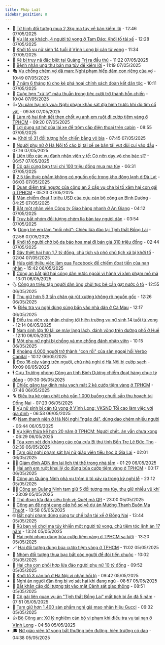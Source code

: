 ```yaml
---
title: Pháp Luật
sidebar_position: 8
---
```


<!-- dantri-phap-luat:START -->
- 🌊 [Tử hình đối tượng mua 2,3kg ma túy về bán kiếm lời](https://dantri.com.vn/phap-luat/tu-hinh-doi-tuong-mua-23kg-ma-tuy-ve-ban-kiem-loi-20250507192345137.htm) - 12:46 07/05/2025
- 🐲 [Vụ lật xe khách, 4 người tử vong ở Tam Đảo: Khởi tố tài xế](https://dantri.com.vn/phap-luat/vu-lat-xe-khach-4-nguoi-tu-vong-o-tam-dao-khoi-to-tai-xe-20250507192112538.htm) - 12:28 07/05/2025
- 🌁 [Khởi tố vụ nữ sinh 14 tuổi ở Vĩnh Long bị cán tử vong](https://dantri.com.vn/phap-luat/khoi-to-vu-nu-sinh-14-tuoi-o-vinh-long-bi-can-tu-vong-20250507174802026.htm) - 11:34 07/05/2025
- 🎃 [Kẻ bị truy nã đặc biệt tại Quảng Trị ra đầu thú](https://dantri.com.vn/phap-luat/ke-bi-truy-na-dac-biet-tai-quang-tri-ra-dau-thu-20250507175906488.htm) - 11:22 07/05/2025
- 🦅 [Bệnh nhân ung thư bán ma túy để kiếm lời](https://dantri.com.vn/phap-luat/benh-nhan-ung-thu-ban-ma-tuy-de-kiem-loi-20250507170713697.htm) - 11:19 07/05/2025
- 🎭 [Vụ chồng chém vợ dã man: Nghi phạm hiếp dâm con riêng của vợ](https://dantri.com.vn/phap-luat/vu-chong-chem-vo-da-man-nghi-pham-hiep-dam-con-rieng-cua-vo-20250507173751373.htm) - 10:49 07/05/2025
- 🤗 [7 năm 6 tháng tù cho kẻ phá hoại chính sách đoàn kết dân tộc](https://dantri.com.vn/phap-luat/7-nam-6-thang-tu-cho-ke-pha-hoai-chinh-sach-doan-ket-dan-toc-20250507164110978.htm) - 10:11 07/05/2025
- 🚀 [Cuộc hẹn &quot;xử lý&quot; mâu thuẫn trong tiệc cưới trở thành hỗn chiến](https://dantri.com.vn/phap-luat/cuoc-hen-xu-ly-mau-thuan-trong-tiec-cuoi-tro-thanh-hon-chien-20250507160341917.htm) - 10:04 07/05/2025
- 👍 [Vụ xâm hại mộ vua: Nghi phạm khảo sát địa hình trước khi dò tìm cổ vật](https://dantri.com.vn/phap-luat/vu-xam-hai-mo-vua-nghi-pham-khao-sat-dia-hinh-truoc-khi-do-tim-co-vat-20250507162617841.htm) - 09:58 07/05/2025
- 🧐 [Làm rõ hai tình tiết then chốt vụ anh em ruột đi cướp tiệm vàng ở TPHCM](https://dantri.com.vn/phap-luat/lam-ro-hai-tinh-tiet-then-chot-vu-anh-em-ruot-di-cuop-tiem-vang-o-tphcm-20250507135941827.htm) - 09:20 07/05/2025
- 🫶 [Lợi dụng sơ hở của lái xe để trộm cắp điện thoại trên cabin](https://dantri.com.vn/phap-luat/loi-dung-so-ho-cua-lai-xe-de-trom-cap-dien-thoai-tren-cabin-20250507153336703.htm) - 08:55 07/05/2025
- 🏊 [Khởi tố 31 đối tượng hỗn chiến bằng vỏ bia](https://dantri.com.vn/phap-luat/khoi-to-31-doi-tuong-hon-chien-bang-vo-bia-20250507141626081.htm) - 07:45 07/05/2025
- 🌋 [Người phụ nữ ở Hà Nội tố cáo bị tài xế xe bán tải vụt dùi cui vào đầu](https://dantri.com.vn/phap-luat/nguoi-phu-nu-o-ha-noi-to-cao-bi-tai-xe-xe-ban-tai-vut-dui-cui-vao-dau-20250507141001604.htm) - 07:16 07/05/2025
- 👹 [Liên tiếp các vụ đánh nhân viên y tế: Có nên dạy võ cho bác sĩ?](https://dantri.com.vn/phap-luat/lien-tiep-cac-vu-danh-nhan-vien-y-te-co-nen-day-vo-cho-bac-si-20250507134508122.htm) - 06:57 07/05/2025
- 🫣 [Cô gái cùng bạn trai chi 100 triệu đồng mua ma túy](https://dantri.com.vn/phap-luat/co-gai-cung-ban-trai-chi-100-trieu-dong-mua-ma-tuy-20250507121645616.htm) - 06:31 07/05/2025
- 🎃 [2,5 tấn thực phẩm không có nguồn gốc trong kho đông lạnh ở Đà Lạt](https://dantri.com.vn/phap-luat/25-tan-thuc-pham-khong-co-nguon-goc-trong-kho-dong-lanh-o-da-lat-20250507115509924.htm) - 06:03 07/05/2025
- 🌝 [Quan điểm trái ngược của công an 2 cấp vụ cha bị tố xâm hại con gái ở TPHCM](https://dantri.com.vn/phap-luat/quan-diem-trai-nguoc-cua-cong-an-2-cap-vu-cha-bi-to-xam-hai-con-gai-o-tphcm-20250507113301155.htm) - 05:23 07/05/2025
- 🚀 [Màn chiếm đoạt 1 triệu USD của cựu cán bộ công an Bình Dương](https://dantri.com.vn/phap-luat/man-chiem-doat-1-trieu-usd-cua-cuu-can-bo-cong-an-binh-duong-20250507102131350.htm) - 04:25 07/05/2025
- 🥷 [Bắt một nhân viên Công ty Giao hàng nhanh ở An Giang](https://dantri.com.vn/phap-luat/bat-mot-nhan-vien-cong-ty-giao-hang-nhanh-o-an-giang-20250507101337317.htm) - 04:12 07/05/2025
- 👺 [Truy bắt nhóm đối tượng chém lìa bàn tay người dân](https://dantri.com.vn/phap-luat/truy-bat-nhom-doi-tuong-chem-lia-ban-tay-nguoi-dan-20250507095859196.htm) - 03:54 07/05/2025
- 🪜 [Dùng trẻ em làm &quot;mồi nhử&quot;: Chiêu lừa đảo tại Tịnh thất Bồng Lai](https://dantri.com.vn/phap-luat/dung-tre-em-lam-moi-nhu-chieu-lua-dao-tai-tinh-that-bong-lai-20250314184535408.htm) - 02:56 07/05/2025
- 🦄 [Khởi tố người chở bộ da báo hoa mai đi bán giá 310 triệu đồng](https://dantri.com.vn/phap-luat/khoi-to-nguoi-cho-bo-da-bao-hoa-mai-di-ban-gia-310-trieu-dong-20250507091145546.htm) - 02:44 07/05/2025
- 🦍 [Gây thiệt hại hơn 1,7 tỷ đồng, chủ tịch và phó chủ tịch xã bị khởi tố](https://dantri.com.vn/phap-luat/gay-thiet-hai-hon-17-ty-dong-chu-tich-va-pho-chu-tich-xa-bi-khoi-to-20250507085148174.htm) - 02:04 07/05/2025
- 🌁 [Hứa giới thiệu việc làm qua Facebook để chiếm đoạt tiền của nạn nhân](https://dantri.com.vn/phap-luat/hua-gioi-thieu-viec-lam-qua-facebook-de-chiem-doat-tien-cua-nan-nhan-20250506223037732.htm) - 15:42 06/05/2025
- 💯 [Công an bắt giữ hai công dân nước ngoài vì hành vi xâm phạm mồ mả](https://dantri.com.vn/phap-luat/cong-an-bat-giu-hai-cong-dan-nuoc-ngoai-vi-hanh-vi-xam-pham-mo-ma-20250506193307129.htm) - 13:01 06/05/2025
- 🌜 [Công an triệu tập người đàn ông chửi tục bẻ cần gạt nước ô tô](https://dantri.com.vn/phap-luat/cong-an-trieu-tap-nguoi-dan-ong-chui-tuc-be-can-gat-nuoc-o-to-20250506182243205.htm) - 12:55 06/05/2025
- 👹 [Thu giữ hơn 5,3 tấn chân gà rút xương không rõ nguồn gốc](https://dantri.com.vn/phap-luat/thu-giu-hon-53-tan-chan-ga-rut-xuong-khong-ro-nguon-goc-20250506191633852.htm) - 12:26 06/05/2025
- 🪜 [Điều tra vụ nghi dùng súng bắn vào nhà dân ở Cà Mau](https://dantri.com.vn/phap-luat/dieu-tra-vu-nghi-dung-sung-ban-vao-nha-dan-o-ca-mau-20250506160343727.htm) - 12:17 06/05/2025
- 🦩 [Điều tra viên và nhân chứng tới hiện trường vụ nữ sinh 14 tuổi tử vong](https://dantri.com.vn/phap-luat/dieu-tra-vien-va-nhan-chung-toi-hien-truong-vu-nu-sinh-14-tuoi-tu-vong-20250506184506241.htm) - 12:14 06/05/2025
- 💂 [Nam sinh lớp 10 lái xe máy lạng lách, đánh võng trên đường phố ở Huế](https://dantri.com.vn/phap-luat/nam-sinh-lop-10-lai-xe-may-lang-lach-danh-vong-tren-duong-pho-o-hue-20250506185513953.htm) - 12:10 06/05/2025
- 💃 [Một phụ nữ nghi bị chồng và mẹ chồng đánh nhập viện](https://dantri.com.vn/phap-luat/mot-phu-nu-nghi-bi-chong-va-me-chong-danh-nhap-vien-20250506161049467.htm) - 10:15 06/05/2025
- 🧐 [Khoảng 4.000 người trở thành &quot;con rối&quot; của sàn ngoại hối Verbo Capital](https://dantri.com.vn/phap-luat/khoang-4000-nguoi-tro-thanh-con-roi-cua-san-ngoai-hoi-verbo-capital-20250506164552770.htm) - 10:12 06/05/2025
- 🤗 [Đeo 16 cây vàng trên người, chủ nhà nghỉ ở Hà Nội bị cướp sạch](https://dantri.com.vn/phap-luat/deo-16-cay-vang-tren-nguoi-chu-nha-nghi-o-ha-noi-bi-cuop-sach-20250506165657602.htm) - 10:09 06/05/2025
- 🕴 [Cựu Trưởng phòng Công an tỉnh Bình Dương chiếm đoạt hàng chục tỷ đồng](https://dantri.com.vn/phap-luat/cuu-truong-phong-cong-an-tinh-binh-duong-chiem-doat-hang-chuc-ty-dong-20250506133304634.htm) - 09:30 06/05/2025
- 🐎 [Chiếc găng tay dính máu vạch mặt 2 kẻ cướp tiệm vàng ở TPHCM](https://dantri.com.vn/phap-luat/chiec-gang-tay-dinh-mau-vach-mat-2-ke-cuop-tiem-vang-o-tphcm-20250506134744211.htm) - 07:46 06/05/2025
- 🪜 [Điều tra kẻ gian chặt phá gần 1.000 buồng chuối sắp thu hoạch tại Đồng Nai](https://dantri.com.vn/phap-luat/dieu-tra-ke-gian-chat-pha-gan-1000-buong-chuoi-sap-thu-hoach-tai-dong-nai-20250506134230973.htm) - 07:23 06/05/2025
- 🤭 [Vụ nữ sinh bị cán tử vong ở Vĩnh Long: VKSND Tối cao làm việc với gia đình](https://dantri.com.vn/phap-luat/vu-nu-sinh-bi-can-tu-vong-o-vinh-long-vksnd-toi-cao-lam-viec-voi-gia-dinh-20250506130925420.htm) - 06:53 06/05/2025
- 🌏 [Nam thanh niên ở Hà Nội nghi &quot;ngáo đá&quot;, dùng dao chém nhiều người](https://dantri.com.vn/phap-luat/nam-thanh-nien-o-ha-noi-nghi-ngao-da-dung-dao-chem-nhieu-nguoi-20250506133001096.htm) - 06:44 06/05/2025
- 🎃 [Vụ kiện thừa kế hơn 20 năm ở TPHCM: Người chết, án vẫn chưa xong](https://dantri.com.vn/phap-luat/vu-kien-thua-ke-hon-20-nam-o-tphcm-nguoi-chet-an-van-chua-xong-20250505124458767.htm) - 06:29 06/05/2025
- 🗽 [Tòa xem xét đơn kháng cáo của cựu Bí thư tỉnh Bến Tre Lê Đức Thọ](https://dantri.com.vn/phap-luat/toa-xem-xet-don-khang-cao-cua-cuu-bi-thu-tinh-ben-tre-le-duc-tho-20250506085625264.htm) - 02:39 06/05/2025
- 🌁 [Tạm giữ nghi phạm sát hại nữ giáo viên tiểu học ở Gia Lai](https://dantri.com.vn/phap-luat/tam-giu-nghi-pham-sat-hai-nu-giao-vien-tieu-hoc-o-gia-lai-20250506083020110.htm) - 02:01 06/05/2025
- 🧑‍💻 [Giám định ADN tìm lai lịch thi thể trong nhà tắm](https://dantri.com.vn/phap-luat/giam-dinh-adn-tim-lai-lich-thi-the-trong-nha-tam-20250506081731652.htm) - 01:29 06/05/2025
- 🌮 [Hai anh em ruột khai lý do dùng búa cướp tiệm vàng ở TPHCM](https://dantri.com.vn/phap-luat/hai-anh-em-ruot-khai-ly-do-dung-bua-cuop-tiem-vang-o-tphcm-20250506040645297.htm) - 00:17 06/05/2025
- 🤗 [Công an Quảng Ninh phá vụ trộm ô tô xảy ra trong kỳ nghỉ lễ](https://dantri.com.vn/phap-luat/cong-an-quang-ninh-pha-vu-trom-o-to-xay-ra-trong-ky-nghi-le-20250505230933307.htm) - 23:12 05/05/2025
- 👨‍🏫 [Công an Quảng Ninh tạm giữ 5 đối tượng ma túy, thu giữ nhiều vũ khí](https://dantri.com.vn/phap-luat/cong-an-quang-ninh-tam-giu-5-doi-tuong-ma-tuy-thu-giu-nhieu-vu-khi-20250505225910848.htm) - 23:09 05/05/2025
- 🎉 [Thủ đoạn lừa đảo siêu tinh vi: Quét mã QR](https://dantri.com.vn/phap-luat/thu-doan-lua-dao-sieu-tinh-vi-quet-ma-qr-20250505221556921.htm) - 23:00 05/05/2025
- 🤗 [Công an đề nghị cung cấp hồ sơ về dự án Mường Thanh Buôn Ma Thuột](https://dantri.com.vn/phap-luat/cong-an-de-nghi-cung-cap-ho-so-ve-du-an-muong-thanh-buon-ma-thuot-20250505175623525.htm) - 13:58 05/05/2025
- 🤓 [Bắt nghi phạm dùng súng tự chế bắn tài xế ở Đồng Nai](https://dantri.com.vn/phap-luat/bat-nghi-pham-dung-sung-tu-che-ban-tai-xe-o-dong-nai-20250505202749344.htm) - 13:44 05/05/2025
- 👹 [Rủ bạn về chơi ma túy khiến một người tử vong, chủ tiệm tóc lĩnh án 17 năm](https://dantri.com.vn/phap-luat/ru-ban-ve-choi-ma-tuy-khien-mot-nguoi-tu-vong-chu-tiem-toc-linh-an-17-nam-20250505200612901.htm) - 13:24 05/05/2025
- 🐘 [Hai nghi phạm dùng búa cướp tiệm vàng ở TPHCM sa lưới](https://dantri.com.vn/phap-luat/hai-nghi-pham-dung-bua-cuop-tiem-vang-o-tphcm-sa-luoi-20250505201214118.htm) - 13:20 05/05/2025
- 🪄 [Hai đối tượng dùng búa cướp tiệm vàng ở TPHCM](https://dantri.com.vn/phap-luat/hai-doi-tuong-dung-bua-cuop-tiem-vang-o-tphcm-20250505174022870.htm) - 11:02 05/05/2025
- 💄 [Nhóm đối tượng thua bạc bắt cóc người để đòi tiền chuộc](https://dantri.com.vn/phap-luat/nhom-doi-tuong-thua-bac-bat-coc-nguoi-de-doi-tien-chuoc-20250505160742246.htm) - 10:02 05/05/2025
- 🐎 [Hai cha con phối hợp lừa đảo người phụ nữ 10 tỷ đồng](https://dantri.com.vn/phap-luat/hai-cha-con-phoi-hop-lua-dao-nguoi-phu-nu-10-ty-dong-20250505161655886.htm) - 09:52 05/05/2025
- 💯 [Khởi tố 3 cán bộ ở Hà Nội vì nhận hối lộ](https://dantri.com.vn/phap-luat/khoi-to-3-can-bo-o-ha-noi-vi-nhan-hoi-lo-20250505163943400.htm) - 09:42 05/05/2025
- 💯 [Nghi án người đàn ông bị vợ sát hại khi đang ngủ](https://dantri.com.vn/phap-luat/nghi-an-nguoi-dan-ong-bi-vo-sat-hai-khi-dang-ngu-20250505154038047.htm) - 08:57 05/05/2025
- 🌈 [Bắt khẩn cấp đối tượng tát vào mặt Cảnh sát giao thông](https://dantri.com.vn/phap-luat/bat-khan-cap-doi-tuong-tat-vao-mat-canh-sat-giao-thong-20250505154214819.htm) - 08:51 05/05/2025
- 🧠 [Cô gái liên quan vụ án &quot;Tịnh thất Bồng Lai&quot; mất tích bí ẩn đã 5 năm](https://dantri.com.vn/phap-luat/co-gai-lien-quan-vu-an-tinh-that-bong-lai-mat-tich-bi-an-da-5-nam-20250505132225815.htm) - 07:51 05/05/2025
- 🌈 [Tạm giữ hơn 1.400 sản phẩm nghi giả mạo nhãn hiệu Gucci](https://dantri.com.vn/phap-luat/tam-giu-hon-1400-san-pham-nghi-gia-mao-nhan-hieu-gucci-20250505132155497.htm) - 06:32 05/05/2025
- 👍 [Bộ Công an: Xử lý nghiêm cán bộ vi phạm khi điều tra vụ tai nạn ở Vĩnh Long](https://dantri.com.vn/phap-luat/bo-cong-an-xu-ly-nghiem-can-bo-vi-pham-khi-dieu-tra-vu-tai-nan-o-vinh-long-20250505115020536.htm) - 04:58 05/05/2025
- 🎓 [Nữ giáo viên tử vong bất thường bên đường, hiện trường có dao](https://dantri.com.vn/phap-luat/nu-giao-vien-tu-vong-bat-thuong-ben-duong-hien-truong-co-dao-20250505110825702.htm) - 04:38 05/05/2025<!-- dantri-phap-luat:END -->
